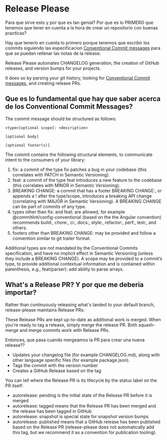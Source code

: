 # Release Please

Para que sirve esto y por que es tan genial? Por que es lo PRIMERO que tenemos que tener en cuenta a la hora de crear un repositorio con buenas practicas?

Hay que tenerlo en cuenta lo primero porque tenemos que escribir los commits siguiendo las especificacion [Conventional Commit messages](https://www.conventionalcommits.org/) para que se puedan rellenar las notas de la release.

Release Please automates CHANGELOG generation, the creation of GitHub releases, and version bumps for your projects.

It does so by parsing your git history, looking for [Conventional Commit messages](https://www.conventionalcommits.org/), and creating release PRs.

## Que es lo fundamental que hay que saber acerca de los Conventional Commit Messages?
The commit message should be structured as follows:
```
<type>[optional scope]: <description>

[optional body]

[optional footer(s)]
```

The commit contains the following structural elements, to communicate intent to the consumers of your library:

1. fix: a commit of the type fix patches a bug in your codebase (this correlates with PATCH in Semantic Versioning).
2. feat: a commit of the type feat introduces a new feature to the codebase (this correlates with MINOR in Semantic Versioning).
3. BREAKING CHANGE: a commit that has a footer BREAKING CHANGE:, or appends a ! after the type/scope, introduces a breaking API change (correlating with MAJOR in Semantic Versioning). A BREAKING CHANGE can be part of commits of any type.
4. types other than fix: and feat: are allowed, for example @commitlint/config-conventional (based on the the Angular convention) recommends build:, chore:, ci:, docs:, style:, refactor:, perf:, test:, and others.
5. footers other than BREAKING CHANGE: <description> may be provided and follow a convention similar to git trailer format.


Additional types are not mandated by the Conventional Commits specification, and have no implicit effect in Semantic Versioning (unless they include a BREAKING CHANGE). A scope may be provided to a commit’s type, to provide additional contextual information and is contained within parenthesis, e.g., feat(parser): add ability to parse arrays.

## What's a Release PR? Y por que me deberia importar?

Rather than continuously releasing what's landed to your default branch, release-please maintains Release PRs:

These Release PRs are kept up-to-date as additional work is merged. When you're ready to tag a release, simply merge the release PR. Both squash-merge and merge commits work with Release PRs.

Entonces, que pasa cuando mergeamos la PR para crear una nueva release??

* Updates your changelog file (for example CHANGELOG.md), along with other language specific files (for example package.json).
* Tags the commit with the version number
* Creates a GitHub Release based on the tag

You can tell where the Release PR is its lifecycle by the status label on the PR itself:

* autorelease: pending is the initial state of the Release PR before it is merged
* autorelease: tagged means that the Release PR has been merged and the release has been tagged in GitHub
* autorelease: snapshot is special state for snapshot version bumps
* autorelease: published means that a GitHub release has been published based on the Release PR (release-please does not automatically add this tag, but we recommend it as a convention for publication tooling).
